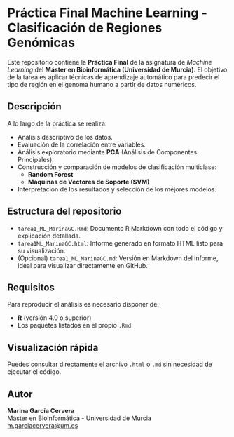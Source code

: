 
# Práctica Final Machine Learning - Clasificación de Regiones Genómicas

Este repositorio contiene la **Práctica Final** de la asignatura de *Machine Learning* del **Máster en Bioinformática (Universidad de Murcia)**. El objetivo de la tarea es aplicar técnicas de aprendizaje automático para predecir el tipo de región en el genoma humano a partir de datos numéricos.

## Descripción

A lo largo de la práctica se realiza:

- Análisis descriptivo de los datos.
- Evaluación de la correlación entre variables.
- Análisis exploratorio mediante **PCA** (Análisis de Componentes Principales).
- Construcción y comparación de modelos de clasificación multiclase:
  - **Random Forest**
  - **Máquinas de Vectores de Soporte (SVM)**
- Interpretación de los resultados y selección de los mejores modelos.

## Estructura del repositorio

- `tarea1_ML_MarinaGC.Rmd`: Documento R Markdown con todo el código y explicación detallada.
- `tarea1ML_MarinaGC.html`: Informe generado en formato HTML listo para su visualización.
- (Opcional) `tarea1_ML_MarinaGC.md`: Versión en Markdown del informe, ideal para visualizar directamente en GitHub.

## Requisitos

Para reproducir el análisis es necesario disponer de:

- **R** (versión 4.0 o superior)
- Los paquetes listados en el propio `.Rmd`

## Visualización rápida

Puedes consultar directamente el archivo `.html` o `.md` sin necesidad de ejecutar el código.

## Autor

**Marina García Cervera**  
Máster en Bioinformática - Universidad de Murcia  
[m.garciacervera@um.es](mailto:m.garciacervera@um.es)
